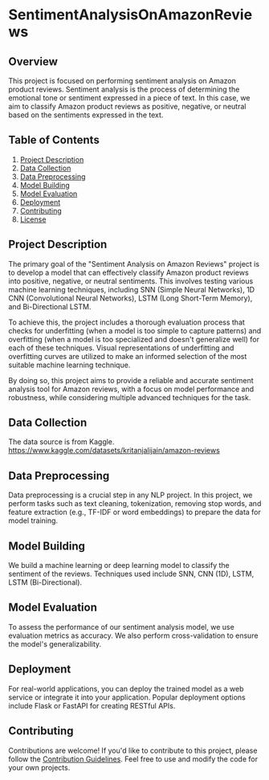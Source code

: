 # SentimentAnalysisOnAmazonReviews

## Overview

This project is focused on performing sentiment analysis on Amazon product reviews. Sentiment analysis is the process of determining the emotional tone or sentiment expressed in a piece of text. In this case, we aim to classify Amazon product reviews as positive, negative, or neutral based on the sentiments expressed in the text.

## Table of Contents

1. [Project Description](#project-description)
2. [Data Collection](#data-collection)
3. [Data Preprocessing](#data-preprocessing)
4. [Model Building](#model-building)
5. [Model Evaluation](#model-evaluation)
6. [Deployment](#deployment)
7. [Contributing](#contributing)
8. [License](#license)

## Project Description

The primary goal of the "Sentiment Analysis on Amazon Reviews" project is to develop a model that can effectively classify Amazon product reviews into positive, negative, or neutral sentiments. This involves testing various machine learning techniques, including SNN (Simple Neural Networks), 1D CNN (Convolutional Neural Networks), LSTM (Long Short-Term Memory), and Bi-Directional LSTM.

To achieve this, the project includes a thorough evaluation process that checks for underfitting (when a model is too simple to capture patterns) and overfitting (when a model is too specialized and doesn't generalize well) for each of these techniques. Visual representations of underfitting and overfitting curves are utilized to make an informed selection of the most suitable machine learning technique.

By doing so, this project aims to provide a reliable and accurate sentiment analysis tool for Amazon reviews, with a focus on model performance and robustness, while considering multiple advanced techniques for the task.

## Data Collection

The data source is from Kaggle. https://www.kaggle.com/datasets/kritanjalijain/amazon-reviews

## Data Preprocessing

Data preprocessing is a crucial step in any NLP project. In this project, we perform tasks such as text cleaning, tokenization, removing stop words, and feature extraction (e.g., TF-IDF or word embeddings) to prepare the data for model training.

## Model Building

We build a machine learning or deep learning model to classify the sentiment of the reviews. Techniques used include SNN, CNN (1D), LSTM, LSTM (Bi-Directional).

## Model Evaluation

To assess the performance of our sentiment analysis model, we use evaluation metrics as accuracy. We also perform cross-validation to ensure the model's generalizability.

## Deployment

For real-world applications, you can deploy the trained model as a web service or integrate it into your application. Popular deployment options include Flask or FastAPI for creating RESTful APIs.


## Contributing

Contributions are welcome! If you'd like to contribute to this project, please follow the [Contribution Guidelines](CONTRIBUTING.md). Feel free to use and modify the code for your own projects.

